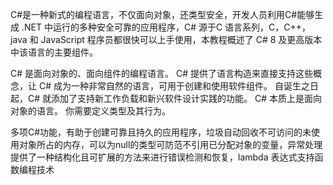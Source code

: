 C#是一种新式的编程语言，不仅面向对象，还类型安全，开发人员利用C#能够生成 .NET 中运行的多种安全可靠的应用程序，C# 源于C 语言系列，C，C++，java 和 JavaScript 程序员都很快可以上手使用，本教程概述了 C# 8 及更高版本中该语言的主要组件。

C# 是面向对象的、面向组件的编程语言。 C# 提供了语言构造来直接支持这些概念，让 C# 成为一种非常自然的语言，可用于创建和使用软件组件。 自诞生之日起，C# 就添加了支持新工作负载和新兴软件设计实践的功能。 C# 本质上是面向对象的语言。 你需要定义类型及其行为。

多项C#功能，有助于创建可靠且持久的应用程序，垃圾自动回收不可访问的未使用对象所占的内存，可以为null的类型可防范不引用已分配对象的变量，异常处理提供了一种结构化且可扩展的方法来进行错误检测和恢复，lambda 表达式支持函数编程技术